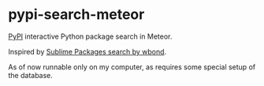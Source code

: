 pypi-search-meteor
==================

[PyPI](https://pypi.python.org/pypi) interactive Python package search in Meteor.

Inspired by [Sublime Packages search by wbond](http://wbond.net/sublime_packages).

As of now runnable only on my computer, as requires some special setup of the database.